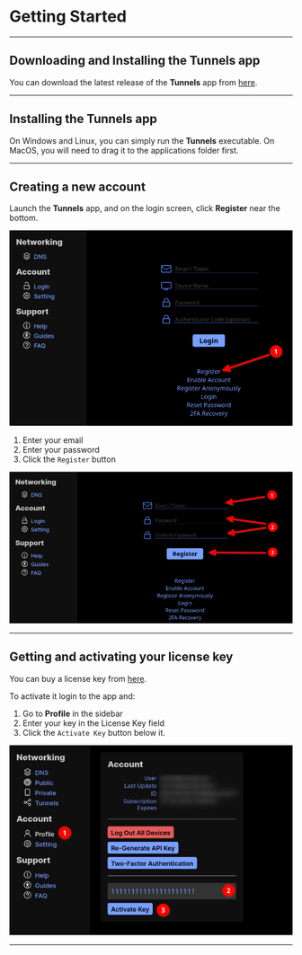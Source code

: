 # Getting Started

---

## Downloading and Installing the **Tunnels** app


You can download the latest release of the **Tunnels** app from [here](https://github.com/tunnels-is/tunnels/releases).

---

## Installing the **Tunnels** app

On Windows and Linux, you can simply run the **Tunnels** executable.
On MacOS, you will need to drag it to the applications folder first.

---

## Creating a new account

Launch the **Tunnels** app, and on the login screen, click **Register** near the bottom.

![click register to create new account](https://raw.githubusercontent.com/tunnels-is/media/master/v3/guides/new-accounts/register-new-account-0.png)

1. Enter your email
2. Enter your password
3. Click the `Register` button

![creating a new account](https://raw.githubusercontent.com/tunnels-is/media/master/v3/guides/new-accounts/register-new-account-1.png)

---

## Getting and activating your license key

You can buy a license key from [here](https://tunnels.is/#/Pricing).

To activate it login to the app and: 
1. Go to **Profile** in the sidebar 
2. Enter your key in the License Key field 
3. Click the `Activate Key` button below it.

![activate your license here](https://raw.githubusercontent.com/tunnels-is/media/master/v3/guides/new-accounts/activating-license-key-0.png)

---

